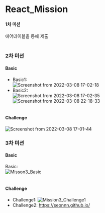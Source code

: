 # React_Mission  
#### 1차 미션  
에어테이블을 통해 제출<br /><br />

### 2차 미션  
#### Basic  
* Basic1:  
![Screenshot from 2022-03-08 17-02-18](https://user-images.githubusercontent.com/90498108/157203481-540f624a-a2b8-4863-8cb7-3436898dc2f2.png)  
* Basic2:  
![Screenshot from 2022-03-08 17-02-35](https://user-images.githubusercontent.com/90498108/157203622-03047817-1346-4847-af36-9691f02045a7.png)  
![Screenshot from 2022-03-08 22-18-33](https://user-images.githubusercontent.com/90498108/157245753-4f3e0d32-f7e2-42a4-8ce8-9e8799914de6.png)<br /><br />

#### Challenge  
![Screenshot from 2022-03-08 17-01-44](https://user-images.githubusercontent.com/90498108/157203822-ab7f282f-f927-4077-ba0b-f4da4e41e914.png)  

### 3차 미션  
#### Basic  
Basic:  
![Misson3_Basic](https://user-images.githubusercontent.com/90498108/159502564-9c8b4b06-f55a-421e-8135-1f2be15c447a.gif)<br /><br />

#### Challenge  
* Challenge1: ![Mission3_Challenge1](https://user-images.githubusercontent.com/90498108/159502905-f8075ad2-63d4-41f3-b98b-c0a7c7f37131.gif)  
* Challenge2: https://seonnn.github.io/
